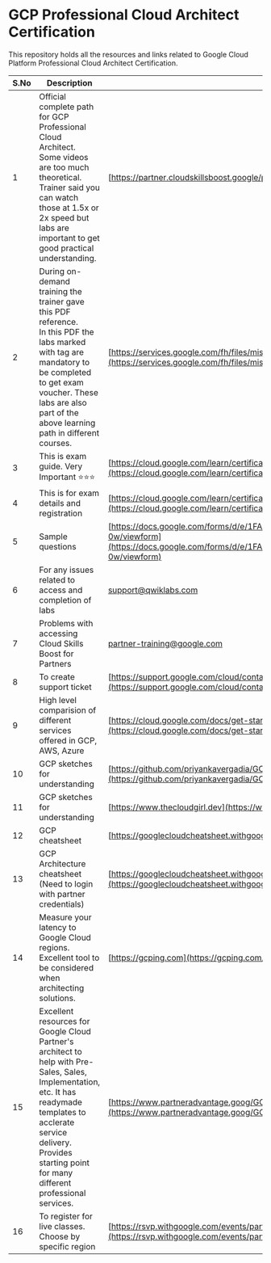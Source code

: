 # GCP Professional Cloud Architect Certification
This repository holds all the resources and links related to Google Cloud Platform Professional Cloud Architect Certification.

| S.No | Description                                                                                                                                                                                                                              | Link                                                                                                                                                                                                       |
| ---- | ---------------------------------------------------------------------------------------------------------------------------------------------------------------------------------------------------------------------------------------- | ---------------------------------------------------------------------------------------------------------------------------------------------------------------------------------------------------------- |
| 1    | Official complete path for GCP Professional Cloud Architect.<br>Some videos are too much theoretical. Trainer said you can watch those at 1.5x or 2x speed but labs are important to get good practical understanding.                   | [https://partner.cloudskillsboost.google/paths/77](https://partner.cloudskillsboost.google/paths/77)                                                                                                       |
| 2    | During on-demand training the trainer gave this PDF reference.<br>In this PDF the labs marked with tag are mandatory to be completed to get exam voucher. These labs are also part of the above learning path in different courses.      | [https://services.google.com/fh/files/misc/pca_updated_20_2_23.pdf](https://services.google.com/fh/files/misc/pca_updated_20_2_23.pdf)                                                                     |
| 3    | This is exam guide. Very Important ⭐⭐⭐                                                                                                                                                                                                   | [https://cloud.google.com/learn/certification/guides/professional-cloud-architect](https://cloud.google.com/learn/certification/guides/professional-cloud-architect)                                       |
| 4    | This is for exam details and registration                                                                                                                                                                                                | [https://cloud.google.com/learn/certification/cloud-architect](https://cloud.google.com/learn/certification/cloud-architect)                                                                               |
| 5    | Sample questions                                                                                                                                                                                                                         | [https://docs.google.com/forms/d/e/1FAIpQLSdvf8Xq6m0kvyIoysdr8WZYCG32WHENStftiHTSdtW4ad2-0w/viewform](https://docs.google.com/forms/d/e/1FAIpQLSdvf8Xq6m0kvyIoysdr8WZYCG32WHENStftiHTSdtW4ad2-0w/viewform) |
| 6    | For any issues related to access and completion of labs                                                                                                                                                                                  | [support@qwiklabs.com](mailto:support@qwiklabs.com)                                                                                                                                                        |
| 7    | Problems with accessing Cloud Skills Boost for Partners                                                                                                                                                                                  | [partner-training@google.com](mailto:partner-training@google.com)                                                                                                                                          |
| 8    | To create support ticket                                                                                                                                                                                                                 | [https://support.google.com/cloud/contact/cloud_unauthenticated_partner_program_support_cases](https://support.google.com/cloud/contact/cloud_unauthenticated_partner_program_support_cases)               |
| 9    | High level comparision of different services offered in GCP, AWS, Azure                                                                                                                                                                  | [https://cloud.google.com/docs/get-started/aws-azure-gcp-service-comparison](https://cloud.google.com/docs/get-started/aws-azure-gcp-service-comparison)                                                   |
| 10   | GCP sketches for understanding                                                                                                                                                                                                           | [https://github.com/priyankavergadia/GCPSketchnote](https://github.com/priyankavergadia/GCPSketchnote)                                                                                                     |
| 11   | GCP sketches for understanding                                                                                                                                                                                                           | [https://www.thecloudgirl.dev](https://www.thecloudgirl.dev/)                                                                                                                                              |
| 12   | GCP cheatsheet                                                                                                                                                                                                                           | [https://googlecloudcheatsheet.withgoogle.com](https://googlecloudcheatsheet.withgoogle.com/)                                                                                                              |
| 13   | GCP Architecture cheatsheet (Need to login with partner credentials)                                                                                                                                                                     | [https://googlecloudcheatsheet.withgoogle.com/architecture](https://googlecloudcheatsheet.withgoogle.com/architecture)                                                                                     |
| 14   | Measure your latency to Google Cloud regions. Excellent tool to be considered when architecting solutions.                                                                                                                               | [https://gcping.com](https://gcping.com/)                                                                                                                                                                  |
| 15   | Excellent resources for Google Cloud Partner's architect to help with Pre-Sales, Sales, Implementation, etc. It has readymade templates to acclerate service delivery. Provides starting point for many different professional services. | [https://www.partneradvantage.goog/GCPPRM/s/psooverview](https://www.partneradvantage.goog/GCPPRM/s/psooverview)                                                                                           |
| 16   | To register for live classes. Choose by specific region                                                                                                                                                                                  | [https://rsvp.withgoogle.com/events/partner-learning/class-schedule](https://rsvp.withgoogle.com/events/partner-learning/class-schedule)                                                                   |

